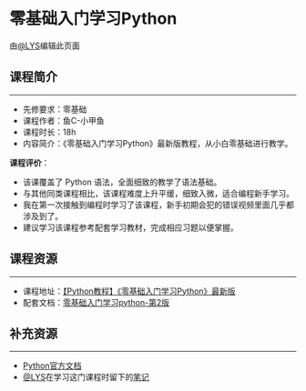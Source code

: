 # 零基础入门学习Python

由[@LYS](https://lys2021.com/)编辑此页面

## 课程简介

****

- 先修要求：零基础
- 课程作者：鱼C-小甲鱼
- 课程时长：18h
- 内容简介：《零基础入门学习Python》最新版教程，从小白零基础进行教学。

**课程评价**：

* 该课覆盖了 Python 语法，全面细致的教学了语法基础。
* 与其他同类课程相比，该课程难度上升平缓，细致入微，适合编程新手学习。
* 我在第一次接触到编程时学习了该课程，新手初期会犯的错误视频里面几乎都涉及到了。
* 建议学习该课程参考配套学习教材，完成相应习题以便掌握。

<!-- 介绍学习该门课程主观感受，内容包括但不限于：
    （1）课程覆盖的知识点范围
    （2）与同类课程相比它的优势与特点
    （3）学习这门课程的体验与感受
    （4）自学这门课的注意点（踩过的坑、难度预警等等）
    （5）... ...
-->

## 课程资源

****

- 课程地址：[【Python教程】《零基础入门学习Python》最新版](https://www.bilibili.com/video/BV1c4411e77t/?spm_id_from=333.337.search-card.all.click&vd_source=ce95ad6607d316dd76f87b90ab69fa3f)
- 配套文档：[零基础入门学习python-第2版](https://pan.baidu.com/s/1lbYjcpkYKiBFrhyGqlXCoQ?pwd=haue)

## 补充资源

****

* [Python官方文档](https://docs.python.org/zh-cn/3.9/tutorial/index.html)
* [@LYS](https://lys2021.com/)在学习这门课程时留下的[笔记](https://lys2021.com/?p=1125)